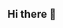 ## Hi there 👋

<!--
**Maharshyam/Maharshyam** is a ✨ _special_ ✨ repository because its `README.md` (this file) appears on your GitHub profile.

Here are some ideas to get you started:

- 🔭 I’m currently working on a project for online voting system
- 🌱 I’m currently learning artificial intelligence/machine learning
- 👯 I’m looking to collaborate on ...
- 🤔 I’m looking for help with professional experience in the field of my interest
- 💬 Ask me about ...
- 📫 How to reach me: maharashyamkumar0987654@gmail.com
- 😄 Pronouns: ...
- ⚡ Fun fact: ...
-->
